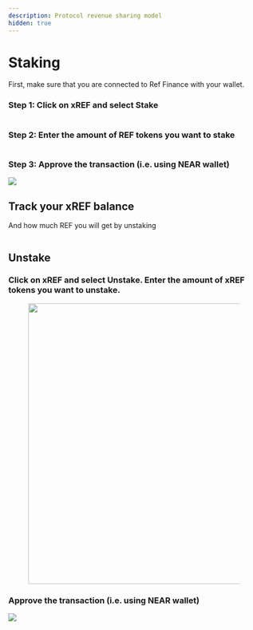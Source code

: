 ```yaml
---
description: Protocol revenue sharing model
hidden: true
---
```


# Staking

First, make sure that you are connected to Ref Finance with your wallet.

### Step 1: Click on xREF and select Stake

<figure><img src="../../.gitbook/assets/Screenshot 2025-04-17 at 2.17.15 AM.png" alt=""><figcaption></figcaption></figure>

### Step 2: Enter the amount of REF tokens you want to stake

<figure><img src="../../.gitbook/assets/Screenshot 2025-04-17 at 2.18.20 AM.png" alt=""><figcaption></figcaption></figure>

### Step 3: Approve the transaction (i.e. using NEAR wallet)

![](<../../.gitbook/assets/Screen Shot 2022-03-07 at 23.36.21.png>)

## Track your xREF balance

And how much REF you will get by unstaking

<figure><img src="../../.gitbook/assets/Screenshot 2025-04-17 at 2.19.04 AM.png" alt=""><figcaption></figcaption></figure>

## Unstake

### Click on xREF and select Unstake. Enter the amount of xREF tokens you want to unstake.&#x20;

<figure><img src="../../.gitbook/assets/Screenshot 2025-04-17 at 2.20.23 AM.png" alt="" width="563"><figcaption></figcaption></figure>

### Approve the transaction (i.e. using NEAR wallet)

![](<../../.gitbook/assets/Screen Shot 2022-03-07 at 23.36.21.png>)
